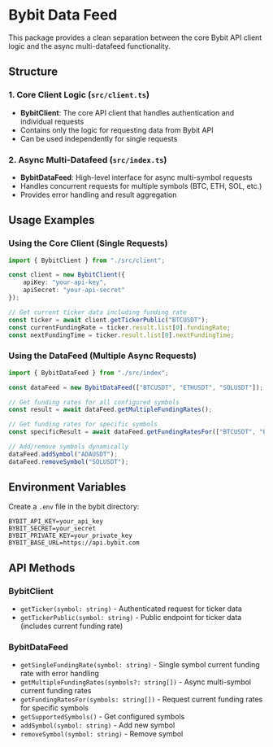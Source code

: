# Bybit Data Feed

This package provides a clean separation between the core Bybit API client logic and the async multi-datafeed functionality.

## Structure

### 1. Core Client Logic (`src/client.ts`)
- **BybitClient**: The core API client that handles authentication and individual requests
- Contains only the logic for requesting data from Bybit API
- Can be used independently for single requests

### 2. Async Multi-Datafeed (`src/index.ts`)
- **BybitDataFeed**: High-level interface for async multi-symbol requests
- Handles concurrent requests for multiple symbols (BTC, ETH, SOL, etc.)
- Provides error handling and result aggregation

## Usage Examples

### Using the Core Client (Single Requests)
```typescript
import { BybitClient } from "./src/client";

const client = new BybitClient({
    apiKey: "your-api-key",
    apiSecret: "your-api-secret"
});

// Get current ticker data including funding rate
const ticker = await client.getTickerPublic("BTCUSDT");
const currentFundingRate = ticker.result.list[0].fundingRate;
const nextFundingTime = ticker.result.list[0].nextFundingTime;
```

### Using the DataFeed (Multiple Async Requests)
```typescript
import { BybitDataFeed } from "./src/index";

const dataFeed = new BybitDataFeed(["BTCUSDT", "ETHUSDT", "SOLUSDT"]);

// Get funding rates for all configured symbols
const result = await dataFeed.getMultipleFundingRates();

// Get funding rates for specific symbols
const specificResult = await dataFeed.getFundingRatesFor(["BTCUSDT", "ETHUSDT"]);

// Add/remove symbols dynamically
dataFeed.addSymbol("ADAUSDT");
dataFeed.removeSymbol("SOLUSDT");
```

## Environment Variables
Create a `.env` file in the bybit directory:
```
BYBIT_API_KEY=your_api_key
BYBIT_SECRET=your_secret
BYBIT_PRIVATE_KEY=your_private_key
BYBIT_BASE_URL=https://api.bybit.com
```

## API Methods

### BybitClient
- `getTicker(symbol: string)` - Authenticated request for ticker data
- `getTickerPublic(symbol: string)` - Public endpoint for ticker data (includes current funding rate)

### BybitDataFeed
- `getSingleFundingRate(symbol: string)` - Single symbol current funding rate with error handling
- `getMultipleFundingRates(symbols?: string[])` - Async multi-symbol current funding rates
- `getFundingRatesFor(symbols: string[])` - Request current funding rates for specific symbols
- `getSupportedSymbols()` - Get configured symbols
- `addSymbol(symbol: string)` - Add new symbol
- `removeSymbol(symbol: string)` - Remove symbol

